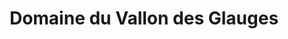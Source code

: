 ---
title: Domaine du Vallon des Glauges
description: 'Vue incroyable sur les vignes et la montagne ! Le bar à vin et la planche sont très bons !'
lat: '43.7047607'
lon: '5.003934'
address: Voie d'Aureille, 13430 Eyguières, France
website: https://www.vallondesglauges.com
image: images/domaine-du-vallon-des-glauges.jpg
tags: bar bar-à-fromage tapas terrasse vue
---